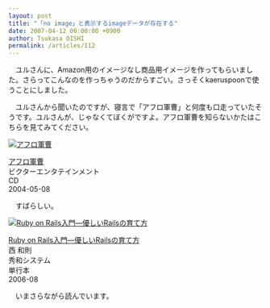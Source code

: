 ```yaml
---
layout: post
title: "「no image」と表示するimageデータが存在する"
date: 2007-04-12 00:00:00 +0900
author: Tsukasa OISHI
permalink: /articles/112
---
```



　ユルさんに、Amazon用のイメージなし商品用イメージを作ってもらいました。さらってこんなのを作っちゃうのだからすごい。さっそくkaeruspoonで使うことにしました。  

　ユルさんから聞いたのですが、寝言で「アフロ軍曹」と何度も口走っていたそうです。ユルさんが、じゃなくてぼくがですよ。アフロ軍曹を知らないかたはこちらを見てみてください。  

 [![アフロ軍曹](https://images-na.ssl-images-amazon.com/images/I/41PW5QZCB0L._SL160_.jpg "アフロ軍曹")](http://www.amazon.co.jp/%E3%82%A2%E3%83%95%E3%83%AD%E8%BB%8D%E6%9B%B9-%E3%83%80%E3%83%B3%E3%82%B9%E2%98%86%E3%83%9E%E3%83%B3/dp/B0001N1NHA%3FSubscriptionId%3DAKIAIKJECTBTL3JTYTKA%26tag%3Dkaeruspoon-22%26linkCode%3Dxm2%26camp%3D2025%26creative%3D165953%26creativeASIN%3DB0001N1NHA)  

 [アフロ軍曹](http://www.amazon.co.jp/%E3%82%A2%E3%83%95%E3%83%AD%E8%BB%8D%E6%9B%B9-%E3%83%80%E3%83%B3%E3%82%B9%E2%98%86%E3%83%9E%E3%83%B3/dp/B0001N1NHA%3FSubscriptionId%3DAKIAIKJECTBTL3JTYTKA%26tag%3Dkaeruspoon-22%26linkCode%3Dxm2%26camp%3D2025%26creative%3D165953%26creativeASIN%3DB0001N1NHA)  
ビクターエンタテインメント  
CD  
2004-05-08  

　すばらしい。  

 [![Ruby on Rails入門―優しいRailsの育て方](https://images-na.ssl-images-amazon.com/images/I/411894VVX9L._SL160_.jpg "Ruby on Rails入門―優しいRailsの育て方")](http://www.amazon.co.jp/Ruby-Rails%E5%85%A5%E9%96%80%E2%80%95%E5%84%AA%E3%81%97%E3%81%84Rails%E3%81%AE%E8%82%B2%E3%81%A6%E6%96%B9-%E8%A5%BF-%E5%92%8C%E5%89%87/dp/4798013951%3FSubscriptionId%3DAKIAIKJECTBTL3JTYTKA%26tag%3Dkaeruspoon-22%26linkCode%3Dxm2%26camp%3D2025%26creative%3D165953%26creativeASIN%3D4798013951)  

 [Ruby on Rails入門―優しいRailsの育て方](http://www.amazon.co.jp/Ruby-Rails%E5%85%A5%E9%96%80%E2%80%95%E5%84%AA%E3%81%97%E3%81%84Rails%E3%81%AE%E8%82%B2%E3%81%A6%E6%96%B9-%E8%A5%BF-%E5%92%8C%E5%89%87/dp/4798013951%3FSubscriptionId%3DAKIAIKJECTBTL3JTYTKA%26tag%3Dkaeruspoon-22%26linkCode%3Dxm2%26camp%3D2025%26creative%3D165953%26creativeASIN%3D4798013951)  
西 和則  
秀和システム  
単行本  
2006-08  

　いまさらながら読んでいます。  
